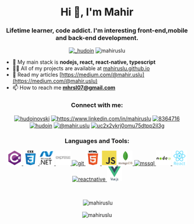 <h1 align="center">Hi 👋, I'm Mahir</h1>
<h3 align="center">Lifetime learner, code addict. I'm interesting front-end,mobile and back-end development.</h3>

<p align="center"> <a href="https://twitter.com/_hudoin" target="blank"><img src="https://img.shields.io/twitter/follow/_hudoin?logo=twitter&style=for-the-badge" alt="_hudoin" /></a> 
 <img src="https://komarev.com/ghpvc/?username=mahiruslu&label=Profile%20views&color=0e75b6&style=flat" alt="mahiruslu" /> </p>
 
- 🌱 My main stack is **nodejs, react, react-native, typescript**
- 👨‍💻 All of my projects are available at [mahiruslu.github.io](mahiruslu.github.io)
- 📄 Read my articles [https://medium.com/@mahir.uslu](https://medium.com/@mahir.uslu)
- 📫 How to reach me **mhrsl07@gmail.com**
 
<h3 align="center">Connect with me:</h3>
<p align="center">
<a href="https://twitter.com/hudoinovski" target="blank"><img align="center" src="https://raw.githubusercontent.com/rahuldkjain/github-profile-readme-generator/master/src/images/icons/Social/twitter.svg" alt="hudoinovski" height="30" width="40" /></a>
<a href="https://linkedin.com/in/mahiruslu" target="blank"><img align="center" src="https://raw.githubusercontent.com/rahuldkjain/github-profile-readme-generator/master/src/images/icons/Social/linked-in-alt.svg" alt="https://www.linkedin.com/in/mahiruslu" height="30" width="40" /></a>
<a href="https://stackoverflow.com/users/8364716" target="blank"><img align="center" src="https://raw.githubusercontent.com/rahuldkjain/github-profile-readme-generator/master/src/images/icons/Social/stack-overflow.svg" alt="8364716" height="30" width="40" /></a>
<a href="https://instagram.com/hudoin" target="blank"><img align="center" src="https://raw.githubusercontent.com/rahuldkjain/github-profile-readme-generator/master/src/images/icons/Social/instagram.svg" alt="hudoin" height="30" width="40" /></a>
<a href="https://medium.com/@mahir.uslu" target="blank"><img align="center" src="https://raw.githubusercontent.com/rahuldkjain/github-profile-readme-generator/master/src/images/icons/Social/medium.svg" alt="@mahir.uslu" height="30" width="40" /></a>
<a href="https://www.youtube.com/c/uc2x2ykrj0omu75dtpp2il3g" target="blank"><img align="center" src="https://raw.githubusercontent.com/rahuldkjain/github-profile-readme-generator/master/src/images/icons/Social/youtube.svg" alt="uc2x2ykrj0omu75dtpp2il3g" height="30" width="40" /></a>
</p>

<h3 align="center">Languages and Tools:</h3>
<p align="center"> <a href="https://www.w3schools.com/cs/" target="_blank" rel="noreferrer"> <img src="https://raw.githubusercontent.com/devicons/devicon/master/icons/csharp/csharp-original.svg" alt="csharp" width="40" height="40"/> </a> <a href="https://www.w3schools.com/css/" target="_blank" rel="noreferrer"> <img src="https://raw.githubusercontent.com/devicons/devicon/master/icons/css3/css3-original-wordmark.svg" alt="css3" width="40" height="40"/> </a> <a href="https://dotnet.microsoft.com/" target="_blank" rel="noreferrer"> <img src="https://raw.githubusercontent.com/devicons/devicon/master/icons/dot-net/dot-net-original-wordmark.svg" alt="dotnet" width="40" height="40"/> </a> <a href="https://expressjs.com" target="_blank" rel="noreferrer"> <img src="https://raw.githubusercontent.com/devicons/devicon/master/icons/express/express-original-wordmark.svg" alt="express" width="40" height="40"/> </a> <a href="https://git-scm.com/" target="_blank" rel="noreferrer"> <img src="https://www.vectorlogo.zone/logos/git-scm/git-scm-icon.svg" alt="git" width="40" height="40"/> </a> <a href="https://www.w3.org/html/" target="_blank" rel="noreferrer"> <img src="https://raw.githubusercontent.com/devicons/devicon/master/icons/html5/html5-original-wordmark.svg" alt="html5" width="40" height="40"/> </a> <a href="https://developer.mozilla.org/en-US/docs/Web/JavaScript" target="_blank" rel="noreferrer"> <img src="https://raw.githubusercontent.com/devicons/devicon/master/icons/javascript/javascript-original.svg" alt="javascript" width="40" height="40"/> </a> <a href="https://www.mongodb.com/" target="_blank" rel="noreferrer"> <img src="https://raw.githubusercontent.com/devicons/devicon/master/icons/mongodb/mongodb-original-wordmark.svg" alt="mongodb" width="40" height="40"/> </a> <a href="https://www.microsoft.com/en-us/sql-server" target="_blank" rel="noreferrer"> <img src="https://www.svgrepo.com/show/303229/microsoft-sql-server-logo.svg" alt="mssql" width="40" height="40"/> </a> <a href="https://nodejs.org" target="_blank" rel="noreferrer"> <img src="https://raw.githubusercontent.com/devicons/devicon/master/icons/nodejs/nodejs-original-wordmark.svg" alt="nodejs" width="40" height="40"/> </a>  <a href="https://reactjs.org/" target="_blank" rel="noreferrer"> <img src="https://raw.githubusercontent.com/devicons/devicon/master/icons/react/react-original-wordmark.svg" alt="react" width="40" height="40"/> </a> <a href="https://reactnative.dev/" target="_blank" rel="noreferrer"> <img src="https://reactnative.dev/img/header_logo.svg" alt="reactnative" width="40" height="40"/> </a> <a href="https://vuejs.org/" target="_blank" rel="noreferrer"> <img src="https://raw.githubusercontent.com/devicons/devicon/master/icons/vuejs/vuejs-original-wordmark.svg" alt="vuejs" width="40" height="40"/> </a> </p>

<br/>
<!-- <p><img align="left" src="https://github-readme-stats.vercel.app/api/top-langs?username=mahiruslu&show_icons=true&locale=en&layout=compact" alt="mahiruslu" /></p>-->

<p align="center">&nbsp;<img align="center" src="https://github-readme-stats.vercel.app/api?username=mahiruslu&show_icons=true&locale=en" alt="mahiruslu" /></p>
 
<p align="center"> <img align="center" src="https://github-readme-streak-stats.herokuapp.com/?user=mahiruslu&" alt="mahiruslu" /></p>
